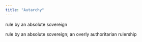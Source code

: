 ```yaml
---
title: "Autarchy"
---
```

rule by an absolute sovereign

rule by an absolute sovereign; an overly authoritarian rulership

